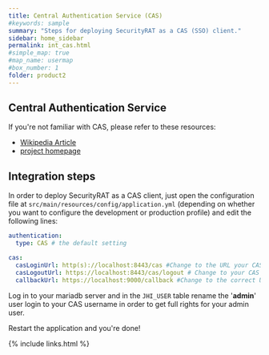 ```yaml
---
title: Central Authentication Service (CAS)
#keywords: sample
summary: "Steps for deploying SecurityRAT as a CAS (SSO) client."
sidebar: home_sidebar
permalink: int_cas.html
#simple_map: true
#map_name: usermap
#box_number: 1
folder: product2
---
```



## Central Authentication Service

If you're not familiar with CAS, please refer to these resources: 

* [Wikipedia Article](https://en.wikipedia.org/wiki/Central_Authentication_Service)
* [project homepage](https://www.apereo.org/projects/cas)


## Integration steps

In order to deploy SecurityRAT as a CAS client, just open the configuration file at `src/main/resources/config/application.yml` (depending on whether you want to configure the development or production profile) and edit the following lines:

```yaml
authentication:
  type: CAS # the default setting

cas:
  casLoginUrl: http(s)://localhost:8443/cas #Change to the URL your CAS server listens on
  casLogoutUrl: https://localhost:8443/cas/logout # Change to your CAS server logout URL
  callbackUrl: https://localhost:9000/callback #Change to the correct URL (https) of SecurityRAT
```

Log in to your mariadb server and in the `JHI_USER` table rename the '**admin**' user login to your CAS username in order to get full rights for your admin user.

Restart the application and you're done!


{% include links.html %}
